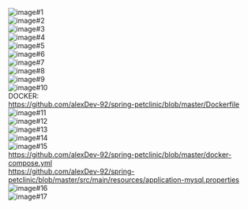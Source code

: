 ![image#1](figures/image1.JPG)
<br>
![image#2](figures/image2.JPG)
<br>
![image#3](figures/image3.JPG)
<br>
![image#4](figures/image4.JPG)
<br>
![image#5](figures/image5.JPG)
<br>
![image#6](figures/image6.JPG)
<br>
![image#7](figures/image7.JPG)
<br>
![image#8](figures/image8fixedCoordinates.JPG)
<br>
![image#9](figures/image9fixedtravis.JPG)
<br>
![image#10](figures/image10fixedgit.JPG)
<br>
DOCKER:
<br>
https://github.com/alexDev-92/spring-petclinic/blob/master/Dockerfile 
<br>
![image#11](figures/docker2.JPG)
<br>
![image#12](figures/docker3.JPG)
<br>
![image#13](figures/dockerC1.JPG)
<br>
![image#14](figures/dockerC2.JPG)
<br>
![image#15](figures/dockerC3.JPG)
<br>
https://github.com/alexDev-92/spring-petclinic/blob/master/docker-compose.yml
<br>
https://github.com/alexDev-92/spring-petclinic/blob/master/src/main/resources/application-mysql.properties
<br>
![image#16](figures/dockerCA3.JPG)
<br>
![image#17](figures/dockerCA4.JPG)
